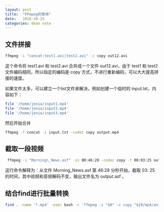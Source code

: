 ```yaml
---
layout: post
title:  "FFmpeg的使用"
date:   2016-10-25
categories: dean note
---
```


## 文件拼接

```bash
ffmpeg -i "concat:test1.avi|test2.avi" -c copy out12.avi
```

这个命令将 test1.avi 和 test2.avi 合并成一个文件 out12.avi，由于 test1 和 test2 文件编码相同，所以指定的编码是 copy 方式，不进行重新编码，可以大大提高拼接的速度。

如果文件太多，可以建立一个list文件来解决，例如创建一个临时的 input.lst，内容如下：

```bash
file '/home/jenia/input1.mp4'
file '/home/jenia/input2.mp4'
file '/home/jenia/input3.mp4'
```

然后开始合并

```bash
ffmpeg -f concat -i input.lst -codec copy output.mp4
```

## 截取一段视频

```bash
 ffmpeg -i "Morning\_News.asf" -ss 00:46:28 -codec copy -t 00:03:25 output.asf
```

这行命令解释为：从文件 Morning\_News.asf 第 46:28 分秒开始，截取 03: 25 的时间，其中视频和音频解码不变，输出文件名为 output.asf 。

## 结合find进行批量转换

```bash
find . -name '*.mp4' -exec bash -c 'ffmpeg -i "$0" -c copy "${0/mp4/avi}"' {} \;
```

